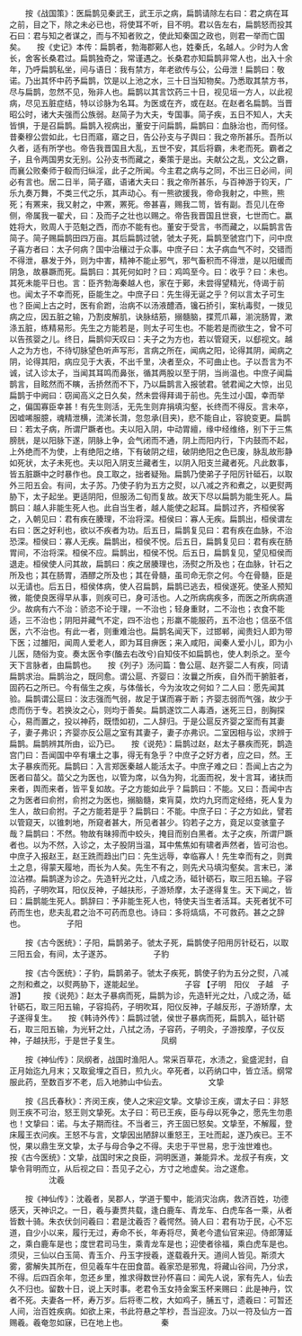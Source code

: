 <!-- { "loadSidebar": true } -->
　　按《战国策》：医扁鹊见秦武王，武王示之病，扁鹊请除左右曰：君之病在耳之前，目之下，除之未必已也，将使耳不听，目不明。君以告左右，扁鹊怒而投其石曰：君与知之者谋之，而与不知者败之，使此知秦国之政也，则君一举而亡国矣。　　按《史记》本传：扁鹊者，勃海郡鄚人也，姓秦氏，名越人。少时为人舍长，舍客长桑君过。扁鹊独奇之，常谨遇之。长桑君亦知扁鹊非常人也，出入十余年，乃呼扁鹊私坐，间与语日：我有禁方，年老欲传与公，公毋泄！扁鹊曰：敬诺。乃出其怀中药予扁鹊，饮是以上池之水，三十日当知物矣。乃悉取其禁方书，尽与扁鹊，忽然不见，殆非人也。扁鹊以其言饮药三十日，视见垣一方人，以此视病，尽见五脏症结，特以诊脉为名耳。为医或在齐，或在赵。在赵者名扁鹊。当晋昭公时，诸大夫强而公族弱。赵简子为大夫，专国事。简子疾，五日不知人，大夫皆惧，于是召扁鹊。扁鹊入视病出，董安于问扁鹊，扁鹊曰：血脉治也，而何怪。昔秦穆公尝如此，七日而寤，寤之日，告公孙支与子舆曰：我之帝所甚乐。吾所以久者，适有所学也。帝告我晋国且大乱，五世不安，其后将霸，未老而死。霸者之子，且令两国男女无别。公孙支书而藏之，秦策于是出。夫献公之乱，文公之霸，而襄公败秦师于殽而归纵淫，此子之所闻。今主君之病与之同，不出三日必间，间必有言也。居二日半，简子寤，语诸大夫曰：我之帝所甚乐，与百神游于钧天，广乐九奏万舞，不类三代之乐，其声动心。有一熊欲援我，帝命我射之，中熊，熊死；有罴来，我又射之，中罴，罴死。帝甚喜，赐我二笥，皆有副。吾见儿在帝侧，帝属我一翟犬，曰：及而子之壮也以赐之。帝告我晋国且世衰，七世而亡。嬴姓将大，败周人于范魁之西，而亦不能有也。董安于受言，书而藏之，以扁鹊言告简子。简子赐扁鹊田四万亩。其后扁鹊过虢，虢太子死，扁鹊至虢宫门下，问中庶子喜方者曰：太子何病？国中治穰过于众事。中庶子曰：太子病血气不时，交错而不得泄，暴发于外，则为中害，精神不能止邪气，邪气畜积而不得泄，是以阳缓而阴急，故暴蹶而死。扁鹊曰：其死何如时？曰：鸡鸣至今。曰：收乎？曰：未也。其死未能平日也。言：臣齐勃海秦越人也，家在于鄚，未尝得望精光，侍谒于前也。闻太子不幸而死，臣能生之。中庶子曰：先生得无诞之乎？何以言太子可生也？臣闻上古之时，医有俞跗，治病不以汤液醴酒，镵石挢引，案杭毒熨，一拨见病之应，因五脏之输，乃割皮解肌，诀脉结筋，搦髓脑，揲荒爪幕，湔浣肠胃，漱涤五脏，练精易形。先生之方能若是，则太子可生也。不能若是而欲生之，曾不可以告孩婴之儿。终日，扁鹊仰天叹曰：夫子之为方也，若以管窥天，以郄视文。越人之为方也，不待切脉望色听声写形，言病之所在，闻病之阳，论得其阴，闻病之阴，论得其阳，病应见于大表，不出千里，决者至众，不可曲止也。子以吾言为不诚，试入诊太子，当闻其耳鸣而鼻张，循其两股以至于阴，当尚温也。中庶子闻扁鹊言，目眩然而不瞚，舌挢然而不下，乃以扁鹊言入报虢君。虢君闻之大惊，出见扁鹊于中阙曰：窃闻高义之日久矣，然未尝得拜谒于前也。先生过小国，幸而举之，偏国寡臣幸甚！有先生则活，无先生则弃捐填沟壑，长终而不得反。言未卒，因嘘唏服臆，魂精泄横，流涕长潸，忽忽承(目夹)，悲不能自止，容貌变更。扁鹊曰：若太子病，所谓尸蹶者也。夫以阳入阴，中动胃繵，缘中经维络，别下于三焦膀胱，是以阳脉下遂，阴脉上争，会气闭而不通，阴上而阳内行，下内鼓而不起，上外绝而不为使，上有绝阳之络，下有破阴之纽，破阴绝阳之色已废，脉乱故形静如死状，太子未死也。夫以阳入阴支兰藏者生，以阴入阳支兰藏者死。凡此数事，皆五脏蹶中之时暴作也。良工取之，拙者疑殆。扁鹊乃使弟子子阳厉针砥石，以取外三阳五会。有间，太子苏。乃使子豹为五方之熨，以八减之齐和煮之，以更熨两胁下，太子起坐。更适阴阳，但服汤二旬而复故。故天下尽以扁鹊为能生死人。扁鹊曰：越人非能生死人也。此自当生者，越人能使之起耳。扁鹊过齐，齐桓侯客之，入朝见曰：君有疾在腠理，不治将深。桓侯曰：寡人无疾。扁鹊出，桓侯谓左右曰：医之好利也，欲以不疾者为功。后五日，扁鹊复见曰：君有疾在血脉，不治恐深。桓侯曰：寡人无疾。扁鹊出，桓侯不悦。后五日，扁鹊复见曰：君有疾在肠胃间，不治将深。桓侯不应。扁鹊出，桓侯不悦。后五日，扁鹊复见，望见桓侯而退走。桓侯使人问其故，扁鹊曰：疾之居腠理也，汤熨之所及也；在血脉，针石之所及也；其在肠胃，酒醪之所及也；其在骨髓，虽司命无奈之何。今在骨髓，臣是以无请也。后五日，桓侯体病，使人召扁鹊，扁鹊已逃去，桓侯遂死。使圣人预知微，能使良医得早从事，则疾可已，身可活也。人之所病病疾多，而医之所病病道少。故病有六不治：骄恣不论于理，一不治也；轻身重财，二不治也；衣食不能适，三不治也；阴阳并藏气不定，四不治也；形羸不能服药，五不治也；信巫不信医，六不治也。有此一者，则重难治也。扁鹊名闻天下，过邯郸，闻贵妇人即为带下医；过雒阳，闻周人爱老人，即为耳目痹医；来入咸阳，闻秦人爱小儿，即为小儿医，随俗为变。奏太医令李(醢去右改兮)自知伎不如扁鹊也，使人刺杀之。至今天下言脉者，由扁鹊也。　　按《列子》汤问篇：鲁公扈、赵齐婴二人有疾，同请扁鹊求治。扁鹊治之，既同愈。谓公扈、齐婴曰：汝曩之所疾，自外而干腑脏者，固药石之所已。今有偕生之疾，与体偕长，今为汝攻之何如？二人曰：愿先闻其验。扁鹊谓公扈曰：汝志强而气弱，故足于谋而寡于断；齐婴志弱而气强，故少于虑而伤于专。若换汝之心，则均于善矣。扁鹊遂饮二人毒酒，迷死三日，剖胸探心，易而置之，投以神药，既悟如初，二人辞归。于是公扈反齐婴之室而有其妻子，妻子弗识；齐婴亦反公扈之室有其妻子，妻子亦弗识。二室因相与讼，求辨于扁鹊。扁鹊辨其所由，讼乃已。　　按《说苑》：扁鹊过赵，赵太子暴疾而死，鹊造宫门曰：吾闻国中卒有壤土之事，得无有急乎？中庶子之好方者，应之曰，然。王太子暴疾而死。扁鹊曰：入言郑医秦越人能活太子。中庶子难之曰：吾闻上古之为医者曰苗父。苗父之为医也，以管为席，以刍为狗，北面而祝，发十言耳，诸扶而来者，舆而来者，皆平复如故。子之方能如此乎？扁鹊曰：不能。又曰：吾闻中古之为医者曰俞拊，俞拊之为医也，搦脑髓，束肓莫，炊灼九窍而定经络，死人复为生人，故曰俞拊。子之方能若是乎？扁鹊曰：不能。中庶子曰：子之方如此，譬若以管窥天，以锥刺地，所窥者甚大，所见者甚少。钧若子之方，竟足以变骇童子哉？扁鹊曰：不然。物故有昧揥而中蛟头，掩目而别白黑者。太子之疾，所谓尸蹶者也。以为不然，入诊之，太子股阴当温，耳中焦焦如有啸者声然者，皆可治也。中庶子入报赵王，赵王跣而趋出门曰：先生远辱，幸临寡人！先生幸而有之，则粪土之息，得蒙天履地，而长为人矣。先生不有之，则先犬马填沟壑矣。言末已，涕泣沾襟。扁鹊遂为诊之。先造轩光之灶，八成之汤，砥针砺石，取三阳五输。子容捣药，子明吹耳，阳仪反神，子越扶形，子游矫摩，太子遂得复生。天下闻之，皆曰：扁鹊能生死人。鹊辞曰：予非能生死人也，特使夫当生者活耳。夫死者犹不可药而生也，悲夫乱君之治不可药而息也。诗曰：多将熇熇，不可救药。甚之之辞也。
　　　　　子阳

　　按《古今医统》：子阳，扁鹊弟子。虢太子死，扁鹊使子阳用厉针砭石，以取三阳五会，有间，太子遂苏。
　　　　　子豹

　　按《古今医统》：子豹，扁鹊弟子。虢太子疾死，鹊使子豹为五分之熨，八减之剂和煮之，以熨两胁下，遂能起坐。
　　　　　子容 【子明　阳仪　子越　子游】
　　按《说苑》：赵太子暴病而死，扁鹊为诊，先造轩光之灶，八成之汤，砥针砺石，取三阳五输，子容捣药，子明吹耳，阳仪反神，子越反形，子游矫摩，太子遂得复生。　　按《韩诗外传》：扁鹊过虢，侯世子暴病而死，扁鹊入，砥针砺石，取三阳五输，为光轩之灶，八拭之汤，子容药，子明灸，子游按摩，子仪反神，子越扶形，于是世子复生。
　　　　　凤纲

　　按《神仙传》：凤纲者，战国时渔阳人。常采百草花，水渍之，瓮盛泥封，自正月始迄九月末；又取瓮埋之百日，煎九火。卒死者，以药纳口中，皆立活。纲常服此药，至数百岁不老，后入地肺山中仙去。
　　　　　文挚

　　按《吕氏春秋》：齐闵王疾，使人之宋迎文挚。文挚诊王疾，谓太子曰：非怒则王疾不可治，怒王则文挚死。太子曰：苟已王疾，臣与母以死争之，愿先生勿患也！文挚曰：诺。与太子期而往。不当者三，齐王固已怒矣。文挚至，不解履，登床履王衣问疾。王怒不与言，文挚因出陋辞以重怒王，王吐而起，遂乃疾已。王不悦，果以鼎生烹文挚，太子与母合争之不得。夫忠于平世易，忠于浊世难也。　　按《古今医统》：文挚，战国时宋之良臣，洞明医道，兼能异术。龙叔子有疾，文挚令背明而立，从后视之曰：吾见子之心，方寸之地虚矣。治之遂愈。
　　　　　沈羲

　　按《神仙传》：沈羲者，吴郡人，学道于蜀中，能消灾治病，救济百姓，功德感天，天神识之。一日，羲与妻贾共载，逢白鹿车、青龙车、白虎车各一乘，从者皆数十骑。朱衣伏剑问羲曰：君是沈羲否？羲愕然。骑人曰：君有功于民，心不忘道，自少小以来，履行无过，寿命不长，年寿将尽，黄老今遣仙官来迎。侍郎薄延之，乘白鹿车是也；度世君司马生，乘青龙车是也；迎使者徐福，乘白虎车是也。须臾，三仙以白玉简、青玉介、丹玉字授羲，遂载羲升天。道间人皆见。斯须大雾，雾解失其所在，但见羲车牛在田食苗。羲家恐是邪鬼，将藏山谷间，乃分求，不得。后四百余年，忽还乡里，推求得数世孙怀喜曰：闻先人说，家有先人，仙去久不归也。留数十日，说上天时事。老君令玉女持金案玉杯来赐曰：此是神丹，饮者不死。夫妻各一杯，寿万岁。后将枣二枚，大如鸡子，脯五寸，遗羲曰：可暂还人间，治百姓疾病。如欲上来，书此符悬之竿杪，吾当迎汝。乃以一符及仙方一首赐羲。羲奄忽如寐，已在地上也。
　　　　秦

